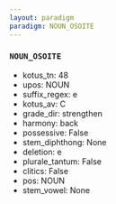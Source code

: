 ```yaml
---
layout: paradigm
paradigm: NOUN_OSOITE
---
```

### ` NOUN_OSOITE `


* kotus_tn: 48
* upos: NOUN
* suffix_regex: e
* kotus_av: C
* grade_dir: strengthen
* harmony: back
* possessive: False
* stem_diphthong: None
* deletion: e
* plurale_tantum: False
* clitics: False
* pos: NOUN
* stem_vowel: None
